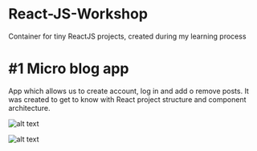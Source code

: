 # React-JS-Workshop
Container for tiny ReactJS projects, created during my learning process

# #1 Micro blog app
App which allows us to create account, log in and add o remove posts. It was created to get to know with React project structure and component architecture.

![alt text](https://i.imgur.com/gz38CAH.png)

![alt text](https://i.imgur.com/taTw3FV.png)
